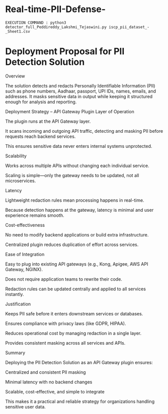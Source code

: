 # Real-time-PII-Defense-
```
EXECUTION COMMAND : python3 detector_full_Peddireddy_Lakshmi_Tejaswini.py iscp_pii_dataset_-_Sheet1.csv
```
# Deployment Proposal for PII Detection Solution
Overview

The solution detects and redacts Personally Identifiable Information (PII) such as phone numbers, Aadhaar, passport, UPI IDs, names, emails, and addresses.
It masks sensitive data in output while keeping it structured enough for analysis and reporting.

Deployment Strategy – API Gateway Plugin
Layer of Operation

The plugin runs at the API Gateway layer.

It scans incoming and outgoing API traffic, detecting and masking PII before requests reach backend services.

This ensures sensitive data never enters internal systems unprotected.

Scalability

Works across multiple APIs without changing each individual service.

Scaling is simple—only the gateway needs to be updated, not all microservices.

Latency

Lightweight redaction rules mean processing happens in real-time.

Because detection happens at the gateway, latency is minimal and user experience remains smooth.

Cost-effectiveness

No need to modify backend applications or build extra infrastructure.

Centralized plugin reduces duplication of effort across services.

Ease of Integration

Easy to plug into existing API gateways (e.g., Kong, Apigee, AWS API Gateway, NGINX).

Does not require application teams to rewrite their code.

Redaction rules can be updated centrally and applied to all services instantly.

Justification

Keeps PII safe before it enters downstream services or databases.

Ensures compliance with privacy laws (like GDPR, HIPAA).

Reduces operational cost by managing redaction in a single layer.

Provides consistent masking across all services and APIs.

Summary

Deploying the PII Detection Solution as an API Gateway plugin ensures:

Centralized and consistent PII masking

Minimal latency with no backend changes

Scalable, cost-effective, and simple to integrate

This makes it a practical and reliable strategy for organizations handling sensitive user data.
